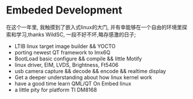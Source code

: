 # Embeded Development

在这个一年里, 我触摸到了嵌入式linux的大门, 并有幸能够在一个自由的环境里探索和学习,thanks WildSC, 一段不好不坏,略存感激的日子;

- LTIB linux target image builder && YOCTO
- porting newest QT framework to Imx6Q
- BootLoad basic configure && compile && little Motify
- linux driver, EIM, LVDS, Brightness, Ft5406
- usb camera capture && decode && encode && realtime display
- Get a deeper understanding about how linux kernel work
- have a good time learn QML/QT On Embed linux
- a little pity for platform TI DM8168